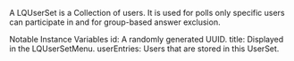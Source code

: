 A LQUserSet is a Collection of users. It is used for polls only specific users can participate in and for group-based answer exclusion.

Notable Instance Variables
id: A randomly generated UUID.
title: Displayed in the LQUserSetMenu.
userEntries: Users that are stored in this UserSet.